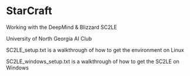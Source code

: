# StarCraft

Working with the DeepMind & Blizzard SC2LE

University of North Georgia AI Club

SC2LE_setup.txt is a walkthrough of how to get the environment on Linux

SC2LE_windows_setup.txt is a walkthrough of how to get the SC2LE on Windows
